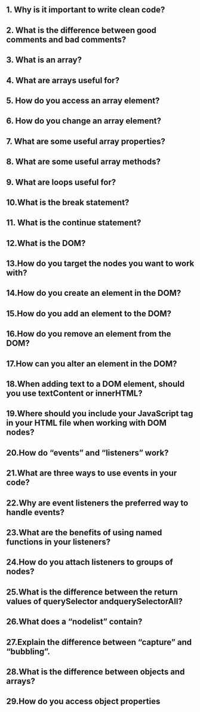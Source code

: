 ## 1. Why is it important to write clean code?
## 2. What is the difference between good comments and bad comments?
## 3. What is an array?
## 4. What are arrays useful for?
## 5. How do you access an array element?
## 6. How do you change an array element?
## 7. What are some useful array properties?
## 8. What are some useful array methods?
## 9. What are loops useful for?
## 10.What is the break statement?
## 11. What is the continue statement?
## 12.What is the DOM?
## 13.How do you target the nodes you want to work with?
## 14.How do you create an element in the DOM?
## 15.How do you add an element to the DOM?
## 16.How do you remove an element from the DOM?
## 17.How can you alter an element in the DOM?
## 18.When adding text to a DOM element, should you use textContent or innerHTML?
## 19.Where should you include your JavaScript tag in your HTML file when working with DOM nodes?
## 20.How do “events” and “listeners” work?
## 21.What are three ways to use events in your code?
## 22.Why are event listeners the preferred way to handle events?
## 23.What are the benefits of using named functions in your listeners?
## 24.How do you attach listeners to groups of nodes?
## 25.What is the difference between the return values of querySelector andquerySelectorAll?
## 26.What does a “nodelist” contain?
## 27.Explain the difference between “capture” and “bubbling”.
## 28.What is the difference between objects and arrays?
## 29.How do you access object properties